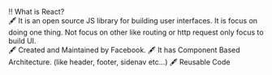 ‼ What is React?  <br>
🖋 It is an open source JS library for building user interfaces. It is focus on doing one thing. Not focus on other like routing or http request only focus to build UI. <br>
🖋 Created and Maintained by Facebook. 
🖋 It has Component Based Architecture. (like header, footer, sidenav etc...)
🖋 Reusable Code 